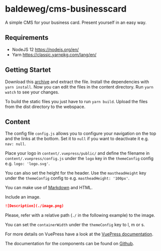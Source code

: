 # baldeweg/cms-businesscard

A simple CMS for your business card. Present yourself in an easy way.

## Requirements

- NodeJS 12 <https://nodejs.org/en/>
- Yarn <https://classic.yarnpkg.com/lang/en/>

## Getting Startet

Download this [archive](https://github.com/abaldeweg/cms-businesscard) and extract the file. Install the dependencies with `yarn install`.
Now you can edit the files in the content directory. Run `yarn watch` to see your changes.

To build the static files you just have to run `yarn build`. Upload the files from the dist directory to the webspace.

## Content

The config file `config.js` allows you to configure your navigation on the top and the links at the bottom. Set it to `null` if you want to deactivate it e.g. `nav: null`.

Place your logo in `content/.vuepress/public/` and define the filename in `content/.vuepress/config.js` under the `logo` key in the `themeConfig` config e.g. `logo: 'logo.svg'`.

You can also set the height for the header. Use the `mastheadHeight` key under the `themeConfig` config to e.g. `mastheadHeight: '100px'`.

You can make use of [Markdown](https://daringfireball.net/projects/markdown/syntax) and HTML.

Include an image.

```markdown
![Description](./image.png)
```

Please, refer with a relative path (`./` in the following example) to the image.

You can set the `containerWidth` under the `themeConfig` key to l, m or s.

For more details on VuePress have a look at the [VuePress documentation](https://v1.vuepress.vuejs.org/).

The documentation for the components can be found on [Github](https://github.com/abaldeweg/components).
